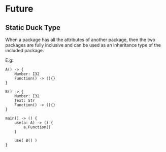 # Future
## Static Duck Type
When a package has all the attributes of another package, then the two packages are fully inclusive and can be used as an inheritance type of the included package.

E.g:
```
A() -> {
    Number: I32
    Function() -> (){}
}

B() -> {
    Number: I32
    Text: Str
    Function() -> (){}
}

main() -> () {
    use(a: A) -> () {
        a.Function()
    }

    use( B() )
}
```